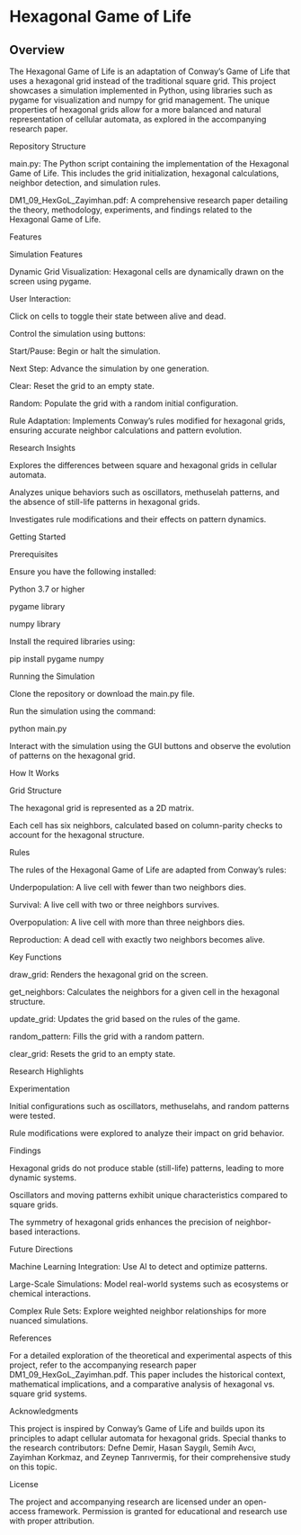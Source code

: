 # Hexagonal Game of Life

## Overview

The Hexagonal Game of Life is an adaptation of Conway’s Game of Life that uses a hexagonal grid instead of the traditional square grid. This project showcases a simulation implemented in Python, using libraries such as pygame for visualization and numpy for grid management. The unique properties of hexagonal grids allow for a more balanced and natural representation of cellular automata, as explored in the accompanying research paper.

Repository Structure

main.py: The Python script containing the implementation of the Hexagonal Game of Life. This includes the grid initialization, hexagonal calculations, neighbor detection, and simulation rules.

DM1_09_HexGoL_Zayimhan.pdf: A comprehensive research paper detailing the theory, methodology, experiments, and findings related to the Hexagonal Game of Life.

Features

Simulation Features

Dynamic Grid Visualization: Hexagonal cells are dynamically drawn on the screen using pygame.

User Interaction:

Click on cells to toggle their state between alive and dead.

Control the simulation using buttons:

Start/Pause: Begin or halt the simulation.

Next Step: Advance the simulation by one generation.

Clear: Reset the grid to an empty state.

Random: Populate the grid with a random initial configuration.

Rule Adaptation: Implements Conway’s rules modified for hexagonal grids, ensuring accurate neighbor calculations and pattern evolution.

Research Insights

Explores the differences between square and hexagonal grids in cellular automata.

Analyzes unique behaviors such as oscillators, methuselah patterns, and the absence of still-life patterns in hexagonal grids.

Investigates rule modifications and their effects on pattern dynamics.

Getting Started

Prerequisites

Ensure you have the following installed:

Python 3.7 or higher

pygame library

numpy library

Install the required libraries using:

pip install pygame numpy

Running the Simulation

Clone the repository or download the main.py file.

Run the simulation using the command:

python main.py

Interact with the simulation using the GUI buttons and observe the evolution of patterns on the hexagonal grid.

How It Works

Grid Structure

The hexagonal grid is represented as a 2D matrix.

Each cell has six neighbors, calculated based on column-parity checks to account for the hexagonal structure.

Rules

The rules of the Hexagonal Game of Life are adapted from Conway’s rules:

Underpopulation: A live cell with fewer than two neighbors dies.

Survival: A live cell with two or three neighbors survives.

Overpopulation: A live cell with more than three neighbors dies.

Reproduction: A dead cell with exactly two neighbors becomes alive.

Key Functions

draw_grid: Renders the hexagonal grid on the screen.

get_neighbors: Calculates the neighbors for a given cell in the hexagonal structure.

update_grid: Updates the grid based on the rules of the game.

random_pattern: Fills the grid with a random pattern.

clear_grid: Resets the grid to an empty state.

Research Highlights

Experimentation

Initial configurations such as oscillators, methuselahs, and random patterns were tested.

Rule modifications were explored to analyze their impact on grid behavior.

Findings

Hexagonal grids do not produce stable (still-life) patterns, leading to more dynamic systems.

Oscillators and moving patterns exhibit unique characteristics compared to square grids.

The symmetry of hexagonal grids enhances the precision of neighbor-based interactions.

Future Directions

Machine Learning Integration: Use AI to detect and optimize patterns.

Large-Scale Simulations: Model real-world systems such as ecosystems or chemical interactions.

Complex Rule Sets: Explore weighted neighbor relationships for more nuanced simulations.

References

For a detailed exploration of the theoretical and experimental aspects of this project, refer to the accompanying research paper DM1_09_HexGoL_Zayimhan.pdf. This paper includes the historical context, mathematical implications, and a comparative analysis of hexagonal vs. square grid systems.

Acknowledgments

This project is inspired by Conway’s Game of Life and builds upon its principles to adapt cellular automata for hexagonal grids. Special thanks to the research contributors: Defne Demir, Hasan Saygılı, Semih Avcı, Zayimhan Korkmaz, and Zeynep Tanrıvermiş, for their comprehensive study on this topic.

License

The project and accompanying research are licensed under an open-access framework. Permission is granted for educational and research use with proper attribution.

